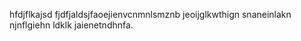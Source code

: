 hfdjflkajsd fjdfjaldsjfaoejienvcnmnlsmznb jeoijglkwthign snaneinlakn njnflgiehn ldklk jaienetndhnfa.
